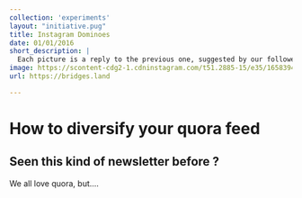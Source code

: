 ```yaml
---
collection: 'experiments'
layout: "initiative.pug"
title: Instagram Dominoes
date: 01/01/2016
short_description: |
  Each picture is a reply to the previous one, suggested by our followers.
image: https://scontent-cdg2-1.cdninstagram.com/t51.2885-15/e35/16583942_1249553775080108_5269457815973396480_n.jpg
url: https://bridges.land

---
```


# How to diversify your quora feed

## Seen this kind of newsletter before ?

We all love quora, but....
